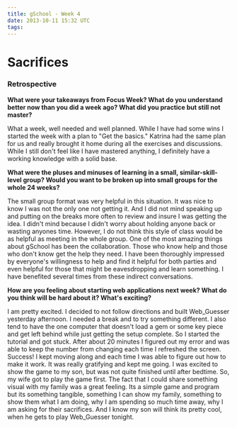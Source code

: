 ```yaml
---
title: gSchool - Week 4
date: 2013-10-11 15:32 UTC
tags:
---
```


<H1><b> Sacrifices </b></H1>

<H3><b> Retrospective </b></H3>

<b>What were your takeaways from Focus Week? What do you understand better now than you did a week ago? What did you practice but still not master?</b>

What a week, well needed and well planned.  While I have had some wins I started the week with a plan to "Get the basics."  Katrina had the same plan for us and really brought it home during all the exercises and discussions. While I still don't feel like I have mastered anything, I definitely have a working knowledge with a solid base.

<b>What were the pluses and minuses of learning in a small, similar-skill-level group? Would you want to be broken up into small groups for the whole 24 weeks?</b>

The small group format was very helpful in this situation. It was nice to know I was not the only one not getting it. And I did not mind speaking up and putting on the breaks more often to review and insure I was getting the idea.  I didn't mind because I didn't worry about holding anyone back or wasting anyones time.  However, I do not think this style of class would be as helpful as meeting in the whole group.  One of the most amazing things about gSchool has been the collaboration.  Those who know help and those who don't know get the help they need.  I have been thoroughly impressed by everyone's willingness to help and find it helpful for both parties and even helpful for those that might be eavesdropping and learn something. I have benefited several times from these indirect conversations.

<b>How are you feeling about starting web applications next week? What do you think will be hard about it? What's exciting?</b>

I am pretty excited.  I decided to not follow directions and built Web\_Guesser yesterday afternoon.  I needed a break and to try something different.  I also tend to have the one computer that doesn't load a gem or some key piece and get left behind while just getting the setup complete.  So I started the tutorial and got stuck.  After about 20 minutes I figured out my error and was able to keep the number from changing each time I refreshed the screen.  Success!  I kept moving along and each time I was able to figure out how to make it work.  It was really gratifying and kept me going.  I was excited to show the game to my son, but was not quite finished until after bedtime.  So, my wife got to play the game first. The fact that I could share something visual with my family was a great feeling.  Its a simple game and program but its something tangible, something I can show my family, something to show them what I am doing, why I am spending so much time away, why I am asking for their sacrifices. And I know my son will think its pretty cool, when he gets to play Web_Guesser tonight.

